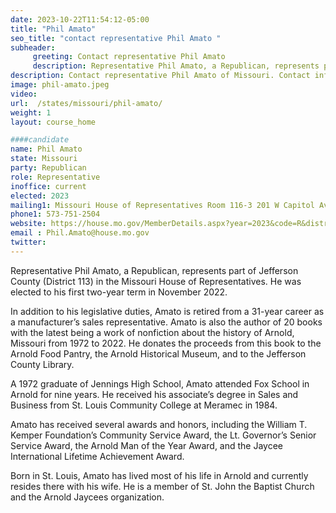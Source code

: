 ```yaml
---
date: 2023-10-22T11:54:12-05:00
title: "Phil Amato"
seo_title: "contact representative Phil Amato "
subheader:
     greeting: Contact representative Phil Amato
     description: Representative Phil Amato, a Republican, represents part of Jefferson County (District 113) in the Missouri House of Representatives. He was elected to his first two-year term in November 2022.
description: Contact representative Phil Amato of Missouri. Contact information for Phil Amato includes email address, phone number, and mailing address.
image: phil-amato.jpeg
video:
url:  /states/missouri/phil-amato/
weight: 1
layout: course_home

####candidate
name: Phil Amato
state: Missouri
party: Republican
role: Representative
inoffice: current
elected: 2023
mailing1: Missouri House of Representatives Room 116-3 201 W Capitol Ave Jefferson City, MO 65101
phone1: 573-751-2504
website: https://house.mo.gov/MemberDetails.aspx?year=2023&code=R&district=113/
email : Phil.Amato@house.mo.gov
twitter:
---
```


Representative Phil Amato, a Republican, represents part of Jefferson County (District 113) in the Missouri House of Representatives. He was elected to his first two-year term in November 2022.

In addition to his legislative duties, Amato is retired from a 31-year career as a manufacturer’s sales representative.
Amato is also the author of 20 books with the latest being a work of nonfiction about the history of Arnold, Missouri from 1972 to 2022. He donates the proceeds from this book to the Arnold Food Pantry, the Arnold Historical Museum, and to the Jefferson County Library.

A 1972 graduate of Jennings High School, Amato attended Fox School in Arnold for nine years. He received his associate’s degree in Sales and Business from St. Louis Community College at Meramec in 1984.

Amato has received several awards and honors, including the William T. Kemper Foundation’s Community Service Award, the Lt. Governor’s Senior Service Award, the Arnold Man of the Year Award, and the Jaycee International Lifetime Achievement Award.

Born in St. Louis, Amato has lived most of his life in Arnold and currently resides there with his wife. He is a member of St. John the Baptist Church and the Arnold Jaycees organization.

